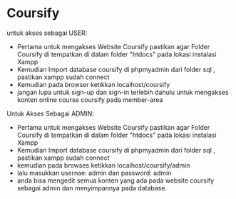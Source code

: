 # Coursify

untuk akses sebagai USER:
- Pertama untuk mengakses Website Coursify pastikan agar Folder Coursify di tempatkan di dalam folder "htdocs" pada lokasi instalasi Xampp
- Kemudian Import database coursify di phpmyadmin dari folder sql , pastikan xampp sudah connect
- Kemudian pada browser ketikkan localhost/coursify
- jangan lupa untuk sign-up dan sign-in terlebih dahulu untuk mengakses konten online course coursify pada member-area

Untuk Akses Sebagai ADMIN:
- Pertama untuk mengakses Website Coursify pastikan agar Folder Coursify di tempatkan di dalam folder "htdocs" pada lokasi instalasi Xampp
- Kemudian Import database coursify di phpmyadmin dari folder sql , pastikan xampp sudah connect
- kemudian pada browses ketikkan localhost/coursify/admin
- lalu masukkan usernae: admin dan password: admin
- anda bisa mengedit semua konten yang ada pada website coursify sebagai admin dan menyimpannya pada database. 
